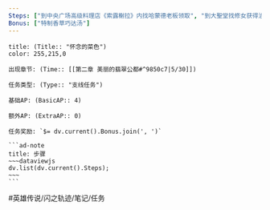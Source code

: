 ```yaml
---
Steps: ["到中央广场高级料理店《索露榭拉》内找哈蒙德老板领取", "到大聖堂找修女获得治疗草", "如果身上有5个「魔兽油脂」，直接提交, 没有的话到[[北克鲁琴街道]]刷怪都会掉落", "报告后获得奖励"]
Bonus: ["特制香草巧达汤"]
---
```

`````ad-question
title: (Title:: "怀念的菜色")
color: 255,215,0

出现章节: (Time:: [[第二章 美丽的翡翠公都#^9850c7|5/30]])

任务类型: (Type:: "支线任务")

基础AP: (BasicAP:: 4)

额外AP: (ExtraAP:: 0)

任务奖励: `$= dv.current().Bonus.join(', ')`

```ad-note
title: 步骤
~~~dataviewjs
dv.list(dv.current().Steps);
~~~
```
`````

#英雄传说/闪之轨迹/笔记/任务